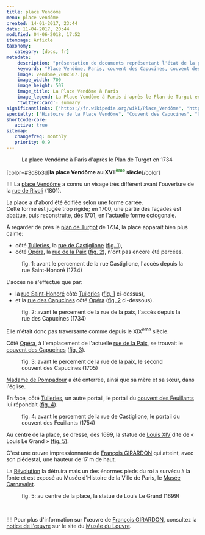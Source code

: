 ```yaml
---
title: place Vendôme
menu: place vendôme
created: 14-01-2017, 23:44
date: 11-04-2017, 20:44
modified: 04-06-2018, 17:52
itempage: Article
taxonomy:
   category: [docs, fr]
metadata:
    description: "présentation de documents représentant l'état de la place Vendôme à Paris au XVIIème siècle, c'est-à-dire avant le percement de la rue de la Paix et de la rue de Castiglione, notamment permettant de se représenter la situation du Couvent des Capucines."
    keywords: "Place Vendôme, Paris, couvent des Capucines, couvent des Feuillants"
    image: vendome_700x507.jpg
    image_width: 700
    image_height: 507
    image_title: La Place Vendôme à Paris 
    image_legend: La Place Vendôme à Paris d'après le Plan de Turgot en 1734
    'twitter:card': summary
significantlinks: ["https://fr.wikipedia.org/wiki/Place_Vendôme", "https://fr.wikipedia.org/wiki/Rue_de_Rivoli", "https://fr.wikipedia.org/wiki/Plan_de_Turgot", "https://fr.wikipedia.org/wiki/Rue_de_Castiglione", "https://fr.wikipedia.org/wiki/Rue_de_la_Paix_(Paris)", "https://fr.wikipedia.org/wiki/Rue_Saint-Honoré", "https://fr.wikipedia.org/wiki/Rue_des_Capucines_(Paris)", "https://fr.wikipedia.org/wiki/Couvent_des_Capucines", "https://fr.wikipedia.org/wiki/Madame_de_Pompadour", "https://fr.wikipedia.org/wiki/Jardin_des_Tuileries", "https://fr.wikipedia.org/wiki/Opéra_de_Paris", "https://fr.wikipedia.org/wiki/Couvent_des_Feuillants", "https://fr.wikipedia.org/wiki/Louis_XIV", "https://fr.wikipedia.org/wiki/François_Girardon", "https://fr.wikipedia.org/wiki/Révolution_française", "https://fr.wikipedia.org/wiki/Musée_Carnavalet"]
specialty: ["Histoire de la Place Vendôme", "Couvent des Capucines", "Couvent des Feuillants", "Histoire de Paris", "Architecture française"]
shortcode-core:
   active: true
sitemap:
   changefreq: monthly
   priority: 0.9
---
```

<figure><picture>
<source
media="(min-width: 959px)"
sizes="(max-width: 767px) 98vw, (min-width: 959px) 50vw, 86vw"
srcset="
/user/sites/docs/pages/01.home/01.paris/02.vendome/01.place/vendome-280.webp 280w,
/user/sites/docs/pages/01.home/01.paris/02.vendome/01.place/vendome-380.webp 380w,
/user/sites/docs/pages/01.home/01.paris/02.vendome/01.place/vendome-480.webp 480w,
/user/sites/docs/pages/01.home/01.paris/02.vendome/01.place/vendome-640.webp 640w,
/user/sites/docs/pages/01.home/01.paris/02.vendome/01.place/vendome_700x507.webp 700w"
type="image/webp" />
<source
sizes="(max-width: 767px) 98vw, (min-width: 959px) 50vw, 86vw"
srcset="
/user/sites/docs/pages/01.home/01.paris/02.vendome/01.place/vendome-focus-280.webp 280w,
/user/sites/docs/pages/01.home/01.paris/02.vendome/01.place/vendome-focus-380.webp 380w,
/user/sites/docs/pages/01.home/01.paris/02.vendome/01.place/vendome-focus-480.webp 480w,
/user/sites/docs/pages/01.home/01.paris/02.vendome/01.place/vendome-focus-640.webp 640w,
/user/sites/docs/pages/01.home/01.paris/02.vendome/01.place/vendome-focus_700x415.webp 700w"
type="image/webp" />
<source
media="(min-width: 959px)"
sizes="(max-width: 767px) 98vw, (min-width: 959px) 50vw, 86vw"
srcset="
/user/sites/docs/pages/01.home/01.paris/02.vendome/01.place/vendome-280.jpg 280w,
/user/sites/docs/pages/01.home/01.paris/02.vendome/01.place/vendome-380.jpg 380w,
/user/sites/docs/pages/01.home/01.paris/02.vendome/01.place/vendome-480.jpg 480w,
/user/sites/docs/pages/01.home/01.paris/02.vendome/01.place/vendome-640.jpg 640w,
/user/sites/docs/pages/01.home/01.paris/02.vendome/01.place/vendome_700x507.jpg 700w" />
<img　src="/user/sites/docs/pages/01.home/01.paris/02.vendome/01.place/vendome-focus_700x415.jpg" alt="La Place Vendôme à Paris, en 1734"　title="La Place Vendôme à Paris, en 1734" class="class-diane-img"
sizes="(max-width: 767px) 98vw, (min-width: 959px) 50vw, 86vw"
srcset="
/user/sites/docs/pages/01.home/01.paris/02.vendome/01.place/vendome-focus-280.jpg 280w,
/user/sites/docs/pages/01.home/01.paris/02.vendome/01.place/vendome-focus-380.jpg 380w,
/user/sites/docs/pages/01.home/01.paris/02.vendome/01.place/vendome-focus-480.jpg 480w,
/user/sites/docs/pages/01.home/01.paris/02.vendome/01.place/vendome-focus-640.jpg 640w,
/user/sites/docs/pages/01.home/01.paris/02.vendome/01.place/vendome-focus_700x415.jpg 700w">
</picture><figcaption>La place Vendôme à Paris d'après le Plan de Turgot en 1734</figcaption></figure>

[color=#3d8b3d]**la place Vendôme au XVII<sup style="color:#3d8b3d;">ème</sup> siècle**[/color]  

!!!! La [place Vendôme][1] a connu un visage très différent avant l'ouverture de la [rue de Rivoli][2] (1801). 

La place a d'abord été édifiée selon une forme carrée.  
Cette forme est jugée trop rigide; en 1700, une partie des façades est abattue, puis reconstruite, dès 1701, en l'actuelle forme octogonale.  

À regarder de près le [plan de Turgot][3] de 1734, la place apparaît bien plus calme:
+ côté [Tuileries][10], la [rue de Castiglione][4] ([fig. 1](#castiglione)),
+ côté [Opéra][11], la [rue de la Paix][5] ([fig. 2](#paix)),
n'ont pas encore été percées.  

<figure id="castiglione"><picture>
<source
media="(min-width: 959px)"
sizes="(max-width: 767px) 98vw, (min-width: 959px) 50vw, 86vw"
srcset="
/user/sites/docs/pages/01.home/01.paris/02.vendome/01.place/vendome-castiglione-280.webp 280w,
/user/sites/docs/pages/01.home/01.paris/02.vendome/01.place/vendome-castiglione-380.webp 380w,
/user/sites/docs/pages/01.home/01.paris/02.vendome/01.place/vendome-castiglione-480.webp 480w,
/user/sites/docs/pages/01.home/01.paris/02.vendome/01.place/vendome-castiglione-640.webp 640w,
/user/sites/docs/pages/01.home/01.paris/02.vendome/01.place/vendome-castiglione_700x507.webp 700w"
type="image/webp" />
<source
media="(min-width: 959px)"
sizes="(max-width: 767px) 98vw, (min-width: 959px) 50vw, 86vw"
srcset="
/user/sites/docs/pages/01.home/01.paris/02.vendome/01.place/vendome-castiglione-280.jpg 280w,
/user/sites/docs/pages/01.home/01.paris/02.vendome/01.place/vendome-castiglione-380.jpg 380w,
/user/sites/docs/pages/01.home/01.paris/02.vendome/01.place/vendome-castiglione-480.jpg 480w,
/user/sites/docs/pages/01.home/01.paris/02.vendome/01.place/vendome-castiglione-640.jpg 640w,
/user/sites/docs/pages/01.home/01.paris/02.vendome/01.place/vendome-castiglione_700x507.jpg 700w" />
<source
sizes="(max-width: 767px) 98vw, (min-width: 959px) 50vw, 86vw"
srcset="
/user/sites/docs/pages/01.home/01.paris/02.vendome/01.place/vendome-castiglione-focus-280.webp 280w,
/user/sites/docs/pages/01.home/01.paris/02.vendome/01.place/vendome-castiglione-focus-380.webp 380w,
/user/sites/docs/pages/01.home/01.paris/02.vendome/01.place/vendome-castiglione-focus-480.webp 480w,
/user/sites/docs/pages/01.home/01.paris/02.vendome/01.place/vendome-castiglione-focus-640.webp 640w,
/user/sites/docs/pages/01.home/01.paris/02.vendome/01.place/vendome-castiglione-focus_669x484.webp 669w" />
<img　src="/user/sites/docs/pages/01.home/01.paris/02.vendome/01.place/vendome-castiglione-focus_700x415.jpg" alt="La Place Vendôme à Paris, côté rue Castiglione, en 1734"　title="La Place Vendôme à Paris, côté rue Castiglione, en 1734" class="class-diane-img"
sizes="(max-width: 767px) 98vw, (min-width: 959px) 50vw, 86vw"
srcset="
/user/sites/docs/pages/01.home/01.paris/02.vendome/01.place/vendome-castiglione-focus-280.jpg 280w,
/user/sites/docs/pages/01.home/01.paris/02.vendome/01.place/vendome-castiglione-focus-380.jpg 380w,
/user/sites/docs/pages/01.home/01.paris/02.vendome/01.place/vendome-castiglione-focus-480.jpg 480w,
/user/sites/docs/pages/01.home/01.paris/02.vendome/01.place/vendome-castiglione-focus-640.jpg 640w,
/user/sites/docs/pages/01.home/01.paris/02.vendome/01.place/vendome-castiglione-focus_669x484.jpg 669w">
</picture><figcaption>fig. 1: avant le percement de la rue Castiglione, l'accès depuis la rue Saint-Honoré (1734)</figcaption></figure> 

L'accès ne s'effectue que par:
+ la [rue Saint-Honoré][6] côté [Tuileries][10] ([fig. 1](#castiglione) ci-dessus),
+ et la [rue des Capucines][7] côté [Opéra][11] ([fig. 2](#paix) ci-dessous).  

<figure id="paix"><picture>
<source
media="(min-width: 959px)"
sizes="(max-width: 767px) 98vw, (min-width: 959px) 50vw, 86vw"
srcset="
/user/sites/docs/pages/01.home/01.paris/02.vendome/01.place/vendome-paix-280.webp 280w,
/user/sites/docs/pages/01.home/01.paris/02.vendome/01.place/vendome-paix-380.webp 380w,
/user/sites/docs/pages/01.home/01.paris/02.vendome/01.place/vendome-paix-480.webp 480w,
/user/sites/docs/pages/01.home/01.paris/02.vendome/01.place/vendome-paix-640.webp 640w,
/user/sites/docs/pages/01.home/01.paris/02.vendome/01.place/vendome-paix_700x507.webp 700w"
type="image/webp" />
<source
media="(min-width: 959px)"
sizes="(max-width: 767px) 98vw, (min-width: 959px) 50vw, 86vw"
srcset="
/user/sites/docs/pages/01.home/01.paris/02.vendome/01.place/vendome-paix-280.jpg 280w,
/user/sites/docs/pages/01.home/01.paris/02.vendome/01.place/vendome-paix-380.jpg 380w,
/user/sites/docs/pages/01.home/01.paris/02.vendome/01.place/vendome-paix-480.jpg 480w,
/user/sites/docs/pages/01.home/01.paris/02.vendome/01.place/vendome-paix-640.jpg 640w,
/user/sites/docs/pages/01.home/01.paris/02.vendome/01.place/vendome-paix_700x507.jpg 700w" />
<source
sizes="(max-width: 767px) 98vw, (min-width: 959px) 50vw, 86vw"
srcset="
/user/sites/docs/pages/01.home/01.paris/02.vendome/01.place/vendome-paix-focus-280.webp 280w,
/user/sites/docs/pages/01.home/01.paris/02.vendome/01.place/vendome-paix-focus-380.webp 380w,
/user/sites/docs/pages/01.home/01.paris/02.vendome/01.place/vendome-paix-focus-480.webp 480w,
/user/sites/docs/pages/01.home/01.paris/02.vendome/01.place/vendome-paix-focus-640.webp 640w,
/user/sites/docs/pages/01.home/01.paris/02.vendome/01.place/vendome-paix-focus_700x447.webp 700w" />
<img　src="/user/sites/docs/pages/01.home/01.paris/02.vendome/01.place/vendome-paix-focus_700x415.jpg" alt="La Place Vendôme à Paris, côté rue de la Paix, en 1734"　title="La Place Vendôme à Paris, côté rue de la Paix, en 1734" class="class-diane-img"
sizes="(max-width: 767px) 98vw, (min-width: 959px) 50vw, 86vw"
srcset="
/user/sites/docs/pages/01.home/01.paris/02.vendome/01.place/vendome-paix-focus-280.jpg 280w,
/user/sites/docs/pages/01.home/01.paris/02.vendome/01.place/vendome-paix-focus-380.jpg 380w,
/user/sites/docs/pages/01.home/01.paris/02.vendome/01.place/vendome-paix-focus-480.jpg 480w,
/user/sites/docs/pages/01.home/01.paris/02.vendome/01.place/vendome-paix-focus-640.jpg 640w,
/user/sites/docs/pages/01.home/01.paris/02.vendome/01.place/vendome-paix-focus_700x447.jpg 700w">
</picture><figcaption>fig. 2: avant le percement de la rue de la paix, l'accès depuis la rue des Capucines (1734)</figcaption></figure>

Elle n'était donc pas traversante comme depuis le XIX<sup>ème</sup> siècle.  

Côté [Opéra][11], à l'emplacement de l'actuelle [rue de la Paix][5], se trouvait le [couvent des Capucines][8] ([fig. 3](#couvent)).

<figure id="couvent"><picture>
<source
media="(min-width: 959px)"
sizes="(max-width: 767px) 98vw, (min-width: 959px) 50vw, 86vw"
srcset="
/user/sites/docs/pages/01.home/01.paris/02.vendome/01.place/vendome-couvent-280.webp 280w,
/user/sites/docs/pages/01.home/01.paris/02.vendome/01.place/vendome-couvent-380.webp 380w,
/user/sites/docs/pages/01.home/01.paris/02.vendome/01.place/vendome-couvent-480.webp 480w,
/user/sites/docs/pages/01.home/01.paris/02.vendome/01.place/vendome-couvent-640.webp 640w,
/user/sites/docs/pages/01.home/01.paris/02.vendome/01.place/vendome-couvent_700x411.webp 700w"
type="image/webp" />
<source
media="(min-width: 959px)"
sizes="(max-width: 767px) 98vw, (min-width: 959px) 50vw, 86vw"
srcset="
/user/sites/docs/pages/01.home/01.paris/02.vendome/01.place/vendome-couvent-280.jpg 280w,
/user/sites/docs/pages/01.home/01.paris/02.vendome/01.place/vendome-couvent-380.jpg 380w,
/user/sites/docs/pages/01.home/01.paris/02.vendome/01.place/vendome-couvent-480.jpg 480w,
/user/sites/docs/pages/01.home/01.paris/02.vendome/01.place/vendome-couvent-640.jpg 640w,
/user/sites/docs/pages/01.home/01.paris/02.vendome/01.place/vendome-couvent_700x411.jpg 700w" />
<source
sizes="(max-width: 767px) 98vw, (min-width: 959px) 50vw, 86vw"
srcset="
/user/sites/docs/pages/01.home/01.paris/02.vendome/01.place/vendome-couvent-focus-280.webp 280w,
/user/sites/docs/pages/01.home/01.paris/02.vendome/01.place/vendome-couvent-focus-380.webp 380w,
/user/sites/docs/pages/01.home/01.paris/02.vendome/01.place/vendome-couvent-focus-480.webp 480w,
/user/sites/docs/pages/01.home/01.paris/02.vendome/01.place/vendome-couvent-focus-640.webp 640w,
/user/sites/docs/pages/01.home/01.paris/02.vendome/01.place/vendome-couvent-focus_700x447.webp 700w" />
<img　src="/user/sites/docs/pages/01.home/01.paris/02.vendome/01.place/vendome-couvent-focus_700x411.jpg" alt="Le second couvent des Capucines, Place Vendôme à Paris, 1705"　title="Le second couvent des Capucines, Place Vendôme à Paris, 1705" class="class-diane-img"
sizes="(max-width: 767px) 98vw, (min-width: 959px) 50vw, 86vw"
srcset="
/user/sites/docs/pages/01.home/01.paris/02.vendome/01.place/vendome-couvent-focus-280.jpg 280w,
/user/sites/docs/pages/01.home/01.paris/02.vendome/01.place/vendome-couvent-focus-380.jpg 380w,
/user/sites/docs/pages/01.home/01.paris/02.vendome/01.place/vendome-couvent-focus-480.jpg 480w,
/user/sites/docs/pages/01.home/01.paris/02.vendome/01.place/vendome-couvent-focus-640.jpg 640w,
/user/sites/docs/pages/01.home/01.paris/02.vendome/01.place/vendome-couvent-focus_700x411.jpg 700w">
</picture><figcaption>fig. 3: avant le percement de la rue de la paix, le second couvent des Capucines (1705)</figcaption></figure>

[Madame de Pompadour][9] a été enterrée, ainsi que sa mère et sa sœur, dans l'église.

En face, côté [Tuileries][10], un autre portail, le portail du [couvent des Feuillants][12] lui répondait ([fig. 4](#feuillants)).

<figure id="feuillants"><picture>
<source
media="(min-width: 959px)"
sizes="(max-width: 767px) 98vw, (min-width: 959px) 50vw, 86vw"
srcset="
/user/sites/docs/pages/01.home/01.paris/02.vendome/01.place/vendome-feuillants-280.webp 280w,
/user/sites/docs/pages/01.home/01.paris/02.vendome/01.place/vendome-feuillants-380.webp 380w,
/user/sites/docs/pages/01.home/01.paris/02.vendome/01.place/vendome-feuillants-480.webp 480w,
/user/sites/docs/pages/01.home/01.paris/02.vendome/01.place/vendome-feuillants-640.webp 640w,
/user/sites/docs/pages/01.home/01.paris/02.vendome/01.place/vendome-feuillants_700x419.webp 700w"
type="image/webp" />
<source
media="(min-width: 959px)"
sizes="(max-width: 767px) 98vw, (min-width: 959px) 50vw, 86vw"
srcset="
/user/sites/docs/pages/01.home/01.paris/02.vendome/01.place/vendome-feuillants-280.jpg 280w,
/user/sites/docs/pages/01.home/01.paris/02.vendome/01.place/vendome-feuillants-380.jpg 380w,
/user/sites/docs/pages/01.home/01.paris/02.vendome/01.place/vendome-feuillants-480.jpg 480w,
/user/sites/docs/pages/01.home/01.paris/02.vendome/01.place/vendome-feuillants-640.jpg 640w,
/user/sites/docs/pages/01.home/01.paris/02.vendome/01.place/vendome-feuillants_700x419.jpg 700w" />
<source
sizes="(max-width: 767px) 98vw, (min-width: 959px) 50vw, 86vw"
srcset="
/user/sites/docs/pages/01.home/01.paris/02.vendome/01.place/vendome-feuillants-focus-280.webp 280w,
/user/sites/docs/pages/01.home/01.paris/02.vendome/01.place/vendome-feuillants-focus-380.webp 380w,
/user/sites/docs/pages/01.home/01.paris/02.vendome/01.place/vendome-feuillants-focus-480.webp 480w,
/user/sites/docs/pages/01.home/01.paris/02.vendome/01.place/vendome-feuillants-focus-640.webp 640w,
/user/sites/docs/pages/01.home/01.paris/02.vendome/01.place/vendome-feuillants-focus_700x438.webp 700w" />
<img　src="/user/sites/docs/pages/01.home/01.paris/02.vendome/01.place/vendome-feuillants-focus_700x438.jpg" alt="le portail du couvent des Feuillants, Place Vendôme à Paris, 1754"　title="le portail du couvent des Feuillants, Place Vendôme à Paris, 1754" class="class-diane-img"
sizes="(max-width: 767px) 98vw, (min-width: 959px) 50vw, 86vw"
srcset="
/user/sites/docs/pages/01.home/01.paris/02.vendome/01.place/vendome-feuillants-focus-280.jpg 280w,
/user/sites/docs/pages/01.home/01.paris/02.vendome/01.place/vendome-feuillants-focus-380.jpg 380w,
/user/sites/docs/pages/01.home/01.paris/02.vendome/01.place/vendome-feuillants-focus-480.jpg 480w,
/user/sites/docs/pages/01.home/01.paris/02.vendome/01.place/vendome-feuillants-focus-640.jpg 640w,
/user/sites/docs/pages/01.home/01.paris/02.vendome/01.place/vendome-feuillants-focus_700x438.jpg 700w">
</picture><figcaption>fig. 4: avant le percement de la rue de Castiglione, le portail du couvent des Feuillants (1754)</figcaption></figure>

Au centre de la place, se dresse, dès 1699, la statue de [Louis XIV][13] dite de « Louis Le Grand » ([fig. 5](#statue)).

C'est une œuvre impressionnante de [François GIRARDON][14] qui atteint, avec son piédestal, une hauteur de 17 m de haut.  

La [Révolution][15] la détruira mais un des énormes pieds du roi a survécu à la fonte et est exposé au Musée d'Histoire de la Ville de Paris, le [Musée Carnavalet][16].  

<figure id="statue"><picture>
<source
media="(min-width: 959px)"
sizes="(max-width: 767px) 98vw, (min-width: 959px) 50vw, 86vw"
srcset="
/user/sites/docs/pages/01.home/01.paris/02.vendome/01.place/vendome-statue-280.webp 280w,
/user/sites/docs/pages/01.home/01.paris/02.vendome/01.place/vendome-statue-380.webp 380w,
/user/sites/docs/pages/01.home/01.paris/02.vendome/01.place/vendome-statue-480.webp 480w,
/user/sites/docs/pages/01.home/01.paris/02.vendome/01.place/vendome-statue-640.webp 640w,
/user/sites/docs/pages/01.home/01.paris/02.vendome/01.place/vendome-statue_700x1024.webp 700w"
type="image/webp" />
<source
media="(min-width: 959px)"
sizes="(max-width: 767px) 98vw, (min-width: 959px) 50vw, 86vw"
srcset="
/user/sites/docs/pages/01.home/01.paris/02.vendome/01.place/vendome-statue-280.jpg 280w,
/user/sites/docs/pages/01.home/01.paris/02.vendome/01.place/vendome-statue-380.jpg 380w,
/user/sites/docs/pages/01.home/01.paris/02.vendome/01.place/vendome-statue-480.jpg 480w,
/user/sites/docs/pages/01.home/01.paris/02.vendome/01.place/vendome-statue-640.jpg 640w,
/user/sites/docs/pages/01.home/01.paris/02.vendome/01.place/vendome-statue_700x1024.jpg 700w" />
<source
sizes="(max-width: 767px) 98vw, (min-width: 959px) 50vw, 86vw"
srcset="
/user/sites/docs/pages/01.home/01.paris/02.vendome/01.place/vendome-statue-focus-280.webp 280w,
/user/sites/docs/pages/01.home/01.paris/02.vendome/01.place/vendome-statue-focus-380.webp 380w,
/user/sites/docs/pages/01.home/01.paris/02.vendome/01.place/vendome-statue-focus-480.webp 480w,
/user/sites/docs/pages/01.home/01.paris/02.vendome/01.place/vendome-statue-focus-640.webp 640w,
/user/sites/docs/pages/01.home/01.paris/02.vendome/01.place/vendome-statue-focus_700x875.webp 700w" />
<img　src="/user/sites/docs/pages/01.home/01.paris/02.vendome/01.place/vendome-statue-focus_700x875.jpg" alt="la statue de Louis Le Grand, Place Vendôme à Paris, 1699"　title="la statue de Louis Le Grand, Place Vendôme à Paris, 1699" class="class-diane-img"
sizes="(max-width: 767px) 98vw, (min-width: 959px) 50vw, 86vw"
srcset="
/user/sites/docs/pages/01.home/01.paris/02.vendome/01.place/vendome-statue-focus-280.jpg 280w,
/user/sites/docs/pages/01.home/01.paris/02.vendome/01.place/vendome-statue-focus-380.jpg 380w,
/user/sites/docs/pages/01.home/01.paris/02.vendome/01.place/vendome-statue-focus-480.jpg 480w,
/user/sites/docs/pages/01.home/01.paris/02.vendome/01.place/vendome-statue-focus-640.jpg 640w,
/user/sites/docs/pages/01.home/01.paris/02.vendome/01.place/vendome-statue-focus_700x875.jpg 700w">
</picture><figcaption>fig. 5: au centre de la place, la statue de Louis Le Grand (1699)</figcaption></figure>

<br>

!!!! Pour plus d'information sur l'œuvre de [François GIRARDON][14], consultez la [notice de l'œuvre][17] sur le site du [Musée du Louvre][17].  

[1]: https://fr.wikipedia.org/wiki/Place_Vendôme "https://fr.wikipedia.org/wiki/Place_Vendôme"
[2]: https://fr.wikipedia.org/wiki/Rue_de_Rivoli "https://fr.wikipedia.org/wiki/Rue_de_Rivoli"
[3]: https://fr.wikipedia.org/wiki/Plan_de_Turgot "https://fr.wikipedia.org/wiki/Plan_de_Turgot"
[4]: https://fr.wikipedia.org/wiki/Rue_de_Castiglione "https://fr.wikipedia.org/wiki/Rue_de_Castiglione"
[5]: https://fr.wikipedia.org/wiki/Rue_de_la_Paix_(Paris) "https://fr.wikipedia.org/wiki/Rue_de_la_Paix_(Paris)"
[6]: https://fr.wikipedia.org/wiki/Rue_Saint-Honoré "https://fr.wikipedia.org/wiki/Rue_Saint-Honoré"
[7]: https://fr.wikipedia.org/wiki/Rue_des_Capucines_(Paris) "https://fr.wikipedia.org/wiki/Rue_des_Capucines_(Paris)"
[8]: https://fr.wikipedia.org/wiki/Couvent_des_Capucines "https://fr.wikipedia.org/wiki/Couvent_des_Capucines"
[9]: https://fr.wikipedia.org/wiki/Madame_de_Pompadour "https://fr.wikipedia.org/wiki/Madame_de_Pompadour"
[10]: https://fr.wikipedia.org/wiki/Jardin_des_Tuileries "https://fr.wikipedia.org/wiki/Jardin_des_Tuileries"
[11]: https://fr.wikipedia.org/wiki/Opéra_de_Paris "https://fr.wikipedia.org/wiki/Opéra_de_Paris"
[12]: https://fr.wikipedia.org/wiki/Couvent_des_Feuillants "https://fr.wikipedia.org/wiki/Couvent_des_Feuillants"
[13]: https://fr.wikipedia.org/wiki/Louis_XIV "https://fr.wikipedia.org/wiki/Louis_XIV"
[14]: https://fr.wikipedia.org/wiki/François_Girardon "https://fr.wikipedia.org/wiki/François_Girardon"
[15]: https://fr.wikipedia.org/wiki/Révolution_française "https://fr.wikipedia.org/wiki/Révolution_française"
[16]: https://fr.wikipedia.org/wiki/Musée_Carnavalet "https://fr.wikipedia.org/wiki/Musée_Carnavalet"
[17]: http://www.louvre.fr/oeuvre-notices/louis-xiv-cheval "http://www.louvre.fr/oeuvre-notices/louis-xiv-cheval"

